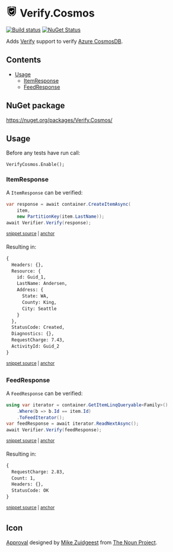 # <img src="/src/icon.png" height="30px"> Verify.Cosmos

[![Build status](https://ci.appveyor.com/api/projects/status/89flq4nfrcmnykd0?svg=true)](https://ci.appveyor.com/project/SimonCropp/Verify-Cosmos)
[![NuGet Status](https://img.shields.io/nuget/v/Verify.Cosmos.svg)](https://www.nuget.org/packages/Verify.Cosmos/)

Adds [Verify](https://github.com/VerifyTests/Verify) support to verify [Azure CosmosDB](https://docs.microsoft.com/en-us/azure/cosmos-db/).




<!-- toc -->
## Contents

  * [Usage](#usage)
    * [ItemResponse](#itemresponse)
    * [FeedResponse](#feedresponse)<!-- endToc -->


## NuGet package

https://nuget.org/packages/Verify.Cosmos/


## Usage

Before any tests have run call:

```
VerifyCosmos.Enable();
```


### ItemResponse

A `ItemResponse` can be verified:

<!-- snippet: ItemResponse -->
<a id='snippet-itemresponse'></a>
```cs
var response = await container.CreateItemAsync(
    item,
    new PartitionKey(item.LastName));
await Verifier.Verify(response);
```
<sup><a href='/src/Tests/Tests.cs#L54-L61' title='Snippet source file'>snippet source</a> | <a href='#snippet-itemresponse' title='Start of snippet'>anchor</a></sup>
<!-- endSnippet -->

Resulting in:

<!-- snippet: Tests.ItemResponse.verified.txt -->
<a id='snippet-Tests.ItemResponse.verified.txt'></a>
```txt
{
  Headers: {},
  Resource: {
    id: Guid_1,
    LastName: Andersen,
    Address: {
      State: WA,
      County: King,
      City: Seattle
    }
  },
  StatusCode: Created,
  Diagnostics: {},
  RequestCharge: 7.43,
  ActivityId: Guid_2
}
```
<sup><a href='/src/Tests/Tests.ItemResponse.verified.txt#L1-L16' title='Snippet source file'>snippet source</a> | <a href='#snippet-Tests.ItemResponse.verified.txt' title='Start of snippet'>anchor</a></sup>
<!-- endSnippet -->


### FeedResponse

A `FeedResponse` can be verified:

<!-- snippet: FeedResponse -->
<a id='snippet-feedresponse'></a>
```cs
using var iterator = container.GetItemLinqQueryable<Family>()
    .Where(b => b.Id == item.Id)
    .ToFeedIterator();
var feedResponse = await iterator.ReadNextAsync();
await Verifier.Verify(feedResponse);
```
<sup><a href='/src/Tests/Tests.cs#L87-L95' title='Snippet source file'>snippet source</a> | <a href='#snippet-feedresponse' title='Start of snippet'>anchor</a></sup>
<!-- endSnippet -->

Resulting in:

<!-- snippet: Tests.FeedResponse.verified.txt -->
<a id='snippet-Tests.FeedResponse.verified.txt'></a>
```txt
{
  RequestCharge: 2.83,
  Count: 1,
  Headers: {},
  StatusCode: OK
}
```
<sup><a href='/src/Tests/Tests.FeedResponse.verified.txt#L1-L6' title='Snippet source file'>snippet source</a> | <a href='#snippet-Tests.FeedResponse.verified.txt' title='Start of snippet'>anchor</a></sup>
<!-- endSnippet -->


## Icon

[Approval](https://thenounproject.com/term/approval/1759519/) designed by [Mike Zuidgeest](https://thenounproject.com/zuidgeest/) from [The Noun Project](https://thenounproject.com/).
